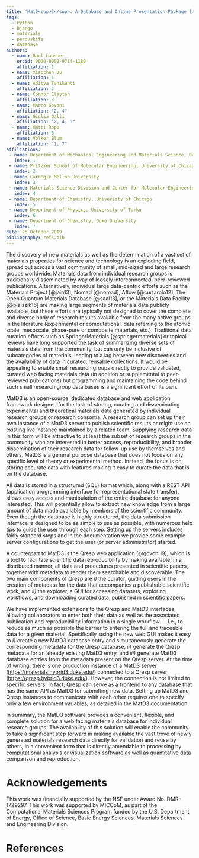 ```yaml
---
title: 'MatD<sup>3</sup>: A Database and Online Presentation Package for Research Data Supporting Materials Discovery, Design, and Dissemination'
tags:
  - Python
  - Django
  - materials
  - perovskite
  - database
authors:
  - name: Raul Laasner
    orcid: 0000-0002-9714-1189
    affiliation: 1
  - name: Xiaochen Du
    affiliation: 1
  - name: Aditya Tanikanti
    affiliation: 2
  - name: Connor Clayton
    affiliation: 3
  - name: Marco Govoni
    affiliation: "2, 4"
  - name: Giulia Galli
    affiliation: "2, 4, 5"
  - name: Matti Ropo
    affiliation: 6
  - name: Volker Blum
    affiliation: "1, 7"
affiliations:
 - name: Department of Mechanical Engineering and Materials Science, Duke University
   index: 1
 - name: Pritzker School of Molecular Engineering, University of Chicago
   index: 2
 - name: Carnegie Mellon University
   index: 3
 - name: Materials Science Division and Center for Molecular Engineering, Argonne National Laboratory
   index: 4
 - name: Department of Chemistry, University of Chicago
   index: 5
 - name: Department of Physics, University of Turku
   index: 6
 - name: Department of Chemistry, Duke University
   index: 7
date: 25 October 2019
bibliography: refs.bib
---
```


The discovery of new materials as well as the determination of a vast set of materials properties for science and technology is an exploding field, spread out across a vast community of small, mid-sized and large research groups worldwide. Materials data from individual research groups is traditionally disseminated by way of loosely interconnected, peer-reviewed publications. Alternatively, individual large data-centric efforts such as the Materials Project [@jain13], Nomad [@nomad], Aflow [@curtarolo12], The Open Quantum Materials Database [@saal13], or the Materials Data Facility [@blaiszik16] are making large segments of materials data publicly available, but these efforts are typically not designed to cover the complete and diverse body of research results available from the many active groups in the literature (experimental or computational, data referring to the atomic scale, mesoscale, phase-pure or composite materials, etc.). Traditional data curation efforts such as SpringerMaterials [@springermaterials] or topical reviews have long supported the task of summarizing diverse sets of materials data from the community, but can only be inclusive of subcategories of materials, leading to a lag between new discoveries and the availability of data in curated, reusable collections. It would be appealing to enable small research groups directly to provide validated, curated web facing materials data (in addition or supplemental to peer-reviewed publications) but programming and maintaining the code behind such small research group data bases is a significant effort of its own.

MatD3 is an open-source, dedicated database and web application framework designed for the task of storing, curating and disseminating experimental and theoretical materials data generated by individual research groups or research consortia. A research group can set up their own instance of a MatD3 server to publish scientific results or might use an existing live instance maintained by a related team. Supplying research data in this form will be attractive to at least the subset of research groups in the community who are interested in better access, reproducibility, and broader dissemination of their research data for follow-up use by themselves and others. MatD3 is a general purpose database that does not focus on any specific level of theory or experimental method. Instead, the focus is on storing accurate data with features making it easy to curate the data that is on the database.

All data is stored in a structured (SQL) format which, along with a REST API (application programming interface for representational state transfer), allows easy access and manipulation of the entire database for anyone interested. This will potentially allow to extract new knowledge from a large amount of data made available by members of the scientific community. Even though the database is highly structured, the data submission interface is designed to be as simple to use as possible, with numerous help tips to guide the user through each step. Setting up the servers includes fairly standard steps and in the documentation we provide some example server configurations to get the user (or server administrator) started.

A counterpart to MatD3 is the Qresp web application [@govoni19], which is a tool to facilitate scientific data reproducibility by making available, in a distributed manner, all data and procedures presented in scientific papers, together with metadata to render them searchable and discoverable. The two main components of Qresp are *i)* the curator, guiding users in the creation of metadata for the data that accompanies a publishable scientific work, and *ii)* the explorer, a GUI for accessing datasets, exploring workflows, and downloading curated data, published in scientific papers.

We have implemented extensions to the Qresp and MatD3 interfaces, allowing collaborators to enter both their data as well as the associated publication and reproducibility information in a single workflow — i.e., to reduce as much as possible the barrier to entering the full and traceable data for a given material. Specifically, using the new web GUI makes it easy to *i)* create a new MatD3 database entry and simultaneously generate the corresponding metadata for the Qresp database, *ii)* generate the Qresp metadata for an already existing MatD3 entry, and *iii)* generate MatD3 database entries from the metadata present on the Qresp server. At the time of writing, there is one production instance of a MatD3 server (<https://materials.hybrid3.duke.edu/>) connected to a Qresp server (<https://qresp.hybrid3.duke.edu/>). However, the connection is not limited to specific servers. In fact, Qresp can serve as a frontend to any database that has the same API as MatD3 for submitting new data. Setting up MatD3 and Qresp instances to communicate with each other requires one to specify only a few environment variables, as detailed in the MatD3 documentation.

In summary, the MatD3 software provides a convenient, flexible, and complete solution for a web facing materials database for individual research groups. The availability of this solution will enable the community to take a significant step forward in making available the vast trove of newly generated materials research data directly for validation and reuse by others, in a convenient form that is directly amendable to processing by computational analysis or visualization software as well as quantitative data comparison and reproduction.

# Acknowledgements

This work was financially supported by the NSF under Award No. DMR-1729297. This work was supported by MICCoM, as part of the Computational Materials Sciences Program funded by the U.S. Department of Energy, Office of Science, Basic Energy Sciences, Materials Sciences and Engineering Division.

# References
